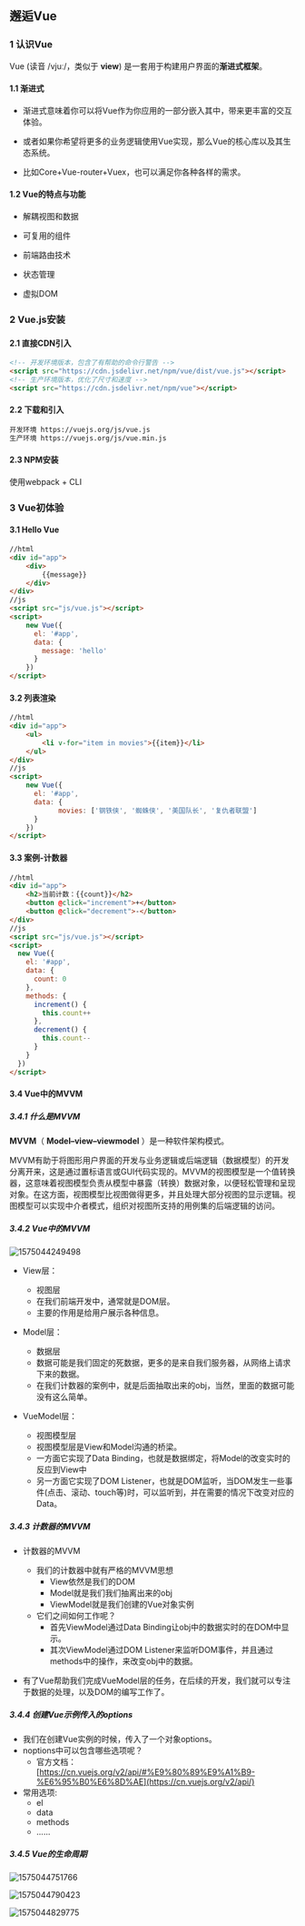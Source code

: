## 邂逅Vue

 ### 1 认识Vue

Vue (读音 /vjuː/，类似于 **view**) 是一套用于构建用户界面的**渐进式框架**。 

#### 1.1 渐进式

- 渐进式意味着你可以将Vue作为你应用的一部分嵌入其中，带来更丰富的交互体验。

- 或者如果你希望将更多的业务逻辑使用Vue实现，那么Vue的核心库以及其生态系统。

- 比如Core+Vue-router+Vuex，也可以满足你各种各样的需求。

#### 1.2 Vue的特点与功能

- 解耦视图和数据

- 可复用的组件

- 前端路由技术

- 状态管理

- 虚拟DOM

### 2 Vue.js安装

#### 2.1 直接CDN引入

```html
<!-- 开发环境版本，包含了有帮助的命令行警告 --> 
<script src="https://cdn.jsdelivr.net/npm/vue/dist/vue.js"></script>
<!-- 生产环境版本，优化了尺寸和速度 -->
<script src="https://cdn.jsdelivr.net/npm/vue"></script>
```

#### 2.2 下载和引入

```html
开发环境 https://vuejs.org/js/vue.js 
生产环境 https://vuejs.org/js/vue.min.js
```

#### 2.3 NPM安装

使用webpack + CLI



### 3 Vue初体验

#### 3.1 Hello Vue

```html
//html
<div id="app">
	<div>
		{{message}}
	</div>
</div>
//js
<script src="js/vue.js"></script>
<script>
    new Vue({
      el: '#app',
      data: {
        message: 'hello'
      }
    })
</script>
```

#### 3.2 列表渲染

```html
//html
<div id="app">
	<ul>
		<li v-for="item in movies">{{item}}</li>
	</ul>
</div>
//js
<script>
    new Vue({
      el: '#app',
      data: {
			movies: ['钢铁侠', '蜘蛛侠', '美国队长', '复仇者联盟']
      }
    })
</script>
```

#### 3.3 案例-计数器

```html
//html
<div id="app">
	<h2>当前计数：{{count}}</h2>
	<button @click="increment">+</button>
	<button @click="decrement">-</button>
</div>
//js
<script src="js/vue.js"></script>
<script>
  new Vue({
    el: '#app',
    data: {
      count: 0
    },
	methods: {
      increment() {
        this.count++
	  },
	  decrement() {
        this.count--
	  }
	}
  })
</script>
```

#### 3.4 Vue中的MVVM

##### 3.4.1 什么是MVVM

**MVVM**（ **Model–view–viewmodel** ）是一种软件架构模式。

 MVVM有助于将图形用户界面的开发与业务逻辑或后端逻辑（数据模型）的开发分离开来，这是通过置标语言或GUI代码实现的。MVVM的视图模型是一个值转换器，这意味着视图模型负责从模型中暴露（转换）数据对象，以便轻松管理和呈现对象。在这方面，视图模型比视图做得更多，并且处理大部分视图的显示逻辑。视图模型可以实现中介者模式，组织对视图所支持的用例集的后端逻辑的访问。 

##### 3.4.2 Vue中的MVVM

![1575044249498](./img/1575044249498.png)

- View层：
  - 视图层
  - 在我们前端开发中，通常就是DOM层。
  - 主要的作用是给用户展示各种信息。

- Model层：
  - 数据层
  - 数据可能是我们固定的死数据，更多的是来自我们服务器，从网络上请求下来的数据。
  - 在我们计数器的案例中，就是后面抽取出来的obj，当然，里面的数据可能没有这么简单。

- VueModel层：
  - 视图模型层
  - 视图模型层是View和Model沟通的桥梁。
  - 一方面它实现了Data Binding，也就是数据绑定，将Model的改变实时的反应到View中
  - 另一方面它实现了DOM Listener，也就是DOM监听，当DOM发生一些事件(点击、滚动、touch等)时，可以监听到，并在需要的情况下改变对应的Data。

##### 3.4.3 计数器的MVVM

- 计数器的MVVM
  - 我们的计数器中就有严格的MVVM思想
    - View依然是我们的DOM
    - Model就是我们我们抽离出来的obj
    - ViewModel就是我们创建的Vue对象实例
  - 它们之间如何工作呢？
    - 首先ViewModel通过Data Binding让obj中的数据实时的在DOM中显示。
    - 其次ViewModel通过DOM Listener来监听DOM事件，并且通过methods中的操作，来改变obj中的数据。

- 有了Vue帮助我们完成VueModel层的任务，在后续的开发，我们就可以专注于数据的处理，以及DOM的编写工作了。

##### 3.4.4 创建Vue示例传入的options

- 我们在创建Vue实例的时候，传入了一个对象options。  
- noptions中可以包含哪些选项呢？
  - 官方文档：  [https://cn.vuejs.org/v2/api/#%E9%80%89%E9%A1%B9-%E6%95%B0%E6%8D%AE](https://cn.vuejs.org/v2/api/)  
- 常用选项:
  - el
  - data
  - methods
  - ……

##### 3.4.5 Vue的生命周期

![1575044751766](./img/1575044751766.png)

![1575044790423](./img/1575044790423.png)

![1575044829775](./img/1575044829775.png)

